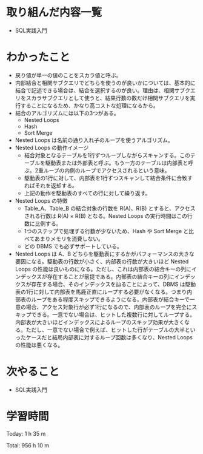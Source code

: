 # 取り組んだ内容一覧
- SQL実践入門

# わかったこと
- 戻り値が単一の値のことをスカラ値と呼ぶ。
- 内部結合と相関サブクエリでどちらを使うのが良いかについては、基本的に結合で記述できる場合は、結合を選択するのが良い。理由は、相関サブクエリをスカラサブクエリとして使うと、結果行数の数だけ相関サブクエリを実行することになるため、かなり高コストな処理になるから。
- 結合のアルゴリズムには以下の3つがある。
  - Nested Loops
  - Hash
  - Sort Merge
- Nested Loops は名前の通り入れ子のループを使うアルゴリズム。
- Nested Loops の動作イメージ
  - 結合対象となるテーブルを1行ずつループしながらスキャンする。このテーブルを駆動表または外部表と呼ぶ。もう一方のテーブルは内部表と呼ぶ。2重ループの内側のループでアクセスされるという意味。
  - 駆動表の1行に対して、内部表を1行ずつスキャンして結合条件に合致すればそれを返却する。
  - 上記の動作を駆動表のすべての行に対して繰り返す。
- Nested Loops の特徴
  - Table_A、Table_B の結合対象の行数を R(A)、R(B) とすると、アクセスされる行数は R(A) × R(B) となる。Nested Loops の実行時間はこの行数に比例する。
  - 1つのステップで処理する行数が少ないため、Hash や Sort Merge と比べてあまりメモリを消費しない。
  - どの DBMS でも必ずサポートしている。
- Nested Loops は A、B どちらを駆動表にするかがパフォーマンスの大きな要因になる。駆動表の行数が小さく、内部表の行数が大きいほど Nested Loops の性能は良いものになる。ただし、これは内部表の結合キーの列にインデックスが存在することが前提である。内部表の結合キーの列にインデックスが存在する場合、そのインデックスを辿ることによって、DBMS は駆動表の1行に対して内部表を馬鹿正直にループする必要がなくなる。つまり内部表のループをある程度スキップできるようになる。内部表が結合キーで一意の場合、アクセス対象行が必ず1行になるので、内部表のループを完全にスキップできる。一意でない場合は、ヒットした複数行に対してループする。内部表が大きいほどインデックスによるループのスキップ効果が大きくなる。ただし、一意でない場合で例えば、ヒットした行がテーブルの大半といったケースだと結局内部表に対するループ回数は多くなり、Nested Loops の性能は悪くなる。

# 次やること
- SQL実践入門

# 学習時間
Today: 1 h 35 m

Total: 956 h 10 m
